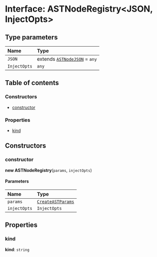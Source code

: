 # Interface: ASTNodeRegistry\<JSON, InjectOpts>

## Type parameters

| Name | Type |
| :------ | :------ |
| `JSON` | extends [`ASTNodeJSON`](/auto-docs/fixed-layout-editor/interfaces/ASTNodeJSON.md) = `any` |
| `InjectOpts` | `any` |

## Table of contents

### Constructors

* [constructor](/auto-docs/fixed-layout-editor/interfaces/ASTNodeRegistry.md#constructor)

### Properties

* [kind](/auto-docs/fixed-layout-editor/interfaces/ASTNodeRegistry.md#kind)

## Constructors

### constructor

**new ASTNodeRegistry**(`params`, `injectOpts`)

#### Parameters

| Name | Type |
| :------ | :------ |
| `params` | [`CreateASTParams`](/auto-docs/fixed-layout-editor/interfaces/CreateASTParams.md) |
| `injectOpts` | `InjectOpts` |

## Properties

### kind

**kind**: `string`
